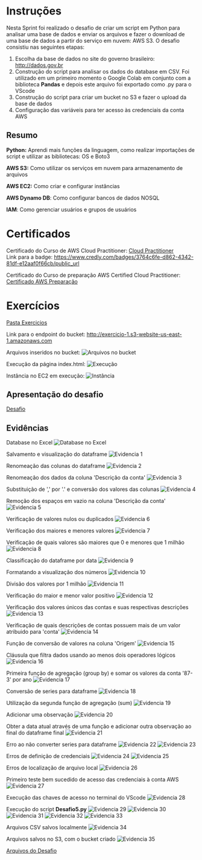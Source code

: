 # Instruções

Nesta Sprint foi realizado o desafio de criar um script em Python para analisar uma base de dados e enviar os arquivos e fazer o download de uma base de dados a partir do serviço em nuvem: AWS S3. O desafio consistiu nas seguintes etapas:<br>

1. Escolha da base de dados no site do governo brasileiro: http://dados.gov.br<br>
2. Construção do script para analisar os dados do database em CSV. Foi utilizado em um primeiro momento o Google Colab em conjunto com a biblioteca **Pandas** e depois este arquivo foi exportado como .py para o VScode<br>
3. Construção do script para criar um bucket no S3 e fazer o upload da base de dados<br>
4. Configuração das variáveis para ter acesso às credenciais da conta AWS

## Resumo

**Python:** Aprendi mais funções da linguagem, como realizar importações de script e utilizar as bibliotecas: OS e Boto3

**AWS S3:** Como utilizar os serviços em nuvem para armazenamento de arquivos

**AWS EC2:** Como criar e configurar instâncias

**AWS Dynamo DB**: Como configurar bancos de dados NOSQL

**IAM**: Como gerenciar usuários e grupos de usuários

# Certificados

Certificado do Curso de AWS Cloud Practitioner:
[Cloud Practitioner](certificados/aws-cloud-quest-cloud-practitioner.png)<br>
Link para a badge: https://www.credly.com/badges/3764c6fe-d862-4342-81df-e12aaf0f66cb/public_url

Certificado do Curso de preparação AWS Certified Cloud Practitioner:
[Certificado AWS Preparação](certificados/AWS_Preparation.pdf)

# Exercícios

[Pasta Exercicios](exercicios/)

Link para o endpoint do bucket: http://exercicio-1.s3-website-us-east-1.amazonaws.com

Arquivos inseridos no bucket:
![Arquivos no bucket](exercicios/Arquivos_bucket.png/)

Execução da página index.html:
![Execução](exercicios/Execucao_bucket.png/)

Instância no EC2 em execução:
![Instância](exercicios/Instancia_execucao.png)

## Apresentação do desafio

[Desafio](desafio/README.md)


## Evidências

Database no Excel
![Database no Excel](evidencias/Database.png)

Salvamento e visualização do dataframe
![Evidencia 1](evidencias/01.png)

Renomeação das colunas do dataframe
![Evidencia 2](evidencias/02.png) 

Renomeação dos dados da coluna 'Descrição da conta'
![Evidencia 3](evidencias/03.png)

Substituição de ',' por '.' e conversão dos valores das colunas
![Evidencia 4](evidencias/04.png)

Remoção dos espaços em vazio na coluna 'Descrição da conta'
![Evidencia 5](evidencias/05.png)

Verificação de valores nulos ou duplicados
![Evidencia 6](evidencias/06.png)

Verificação dos maiores e menores valores
![Evidencia 7](evidencias/07.png)

Verificação de quais valores são maiores que 0 e menores que 1 milhão 
![Evidencia 8](evidencias/08.png)

Classificação do dataframe por data
![Evidencia 9](evidencias/09.png)

Formatando a visualização dos números
![Evidencia 10](evidencias/10.png)

Divisão dos valores por 1 milhão
![Evidencia 11](evidencias/11.png)

Verificação do maior e menor valor positivo
![Evidencia 12](evidencias/12.png)

Verificação dos valores únicos das contas e suas respectivas descrições
![Evidencia 13](evidencias/13.png)

Verificação de quais descrições de contas possuem mais de um valor atribuido para 'conta'
![Evidencia 14](evidencias/14.png)

Função de conversão de valores na coluna 'Origem'
![Evidencia 15](evidencias/15.png)

Cláusula que filtra dados usando ao menos dois operadores lógicos
![Evidencia 16](evidencias/16.png)

Primeira função de agregação (group by) e somar os valores da conta '87-3' por ano
![Evidencia 17](evidencias/17.png)

Conversão de series para dataframe
![Evidencia 18](evidencias/18.png)

Utilização da segunda função de agregação (sum)
![Evidencia 19](evidencias/19.png)

Adicionar uma observação 
![Evidencia 20](evidencias/20.png)

Obter a data atual através de uma função e adicionar outra observação ao final do dataframe final
![Evidencia 21](evidencias/21.png)

Erro ao não converter series para dataframe
![Evidencia 22](evidencias/Err_01.png)
![Evidencia 23](evidencias/Err_02.png)

Erros de definição de credenciais
![Evidencia 24](evidencias/Err_03.png)
![Evidencia 25](evidencias/Err_04.png)

Erros de localização de arquivo local
![Evidencia 26](evidencias/Err_05.png)

Primeiro teste bem sucedido de acesso das credenciais à conta AWS
![Evidencia 27](evidencias/Exec_00.png)

Execução das chaves de acesso no terminal do VScode
![Evidencia 28](evidencias/Exec_01.png)

Execução do script **Desafio5.py**
![Evidencia 29](evidencias/Exec_01.png)
![Evidencia 30](evidencias/Exec_02.png)
![Evidencia 31](evidencias/Exec_03.png)
![Evidencia 32](evidencias/Exec_04.png)
![Evidencia 33](evidencias/Exec_05.png)

Arquivos CSV salvos localmente
![Evidencia 34](evidencias/Exec_06.png)

Arquivos salvos no S3, com o bucket criado
![Evidencia 35](evidencias/Exec_07.png)

[Arquivos do Desafio](desafio/)